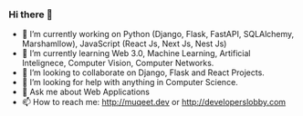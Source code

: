 ### Hi there 👋

- 🔭 I’m currently working on Python (Django, Flask, FastAPI, SQLAlchemy, Marshamllow), JavaScript (React Js, Next Js, Nest Js)
- 🌱 I’m currently learning Web 3.0, Machine Learning, Artificial Intelignece, Computer Vision, Computer Networks.
- 👯 I’m looking to collaborate on Django, Flask and React Projects.
- 🤔 I’m looking for help with anything in Computer Science.
- 💬 Ask me about Web Applications
- 📫 How to reach me: http://muqeet.dev or http://developerslobby.com

